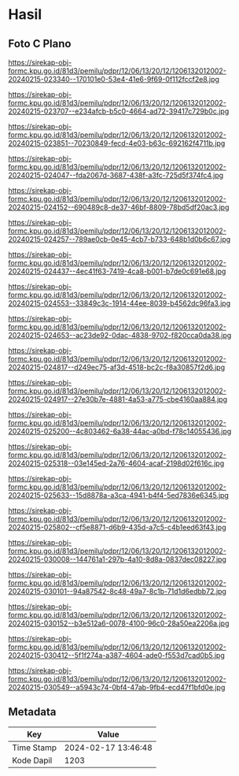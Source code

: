 # Hasil

## Foto C Plano

https://sirekap-obj-formc.kpu.go.id/81d3/pemilu/pdpr/12/06/13/20/12/1206132012002-20240215-023340--170101e0-53e4-41e6-9f69-0f112fccf2e8.jpg

https://sirekap-obj-formc.kpu.go.id/81d3/pemilu/pdpr/12/06/13/20/12/1206132012002-20240215-023707--e234afcb-b5c0-4664-ad72-39417c729b0c.jpg

https://sirekap-obj-formc.kpu.go.id/81d3/pemilu/pdpr/12/06/13/20/12/1206132012002-20240215-023851--70230849-fecd-4e03-b63c-692162f4711b.jpg

https://sirekap-obj-formc.kpu.go.id/81d3/pemilu/pdpr/12/06/13/20/12/1206132012002-20240215-024047--fda2067d-3687-438f-a3fc-725d5f374fc4.jpg

https://sirekap-obj-formc.kpu.go.id/81d3/pemilu/pdpr/12/06/13/20/12/1206132012002-20240215-024152--690489c8-de37-46bf-8809-78bd5df20ac3.jpg

https://sirekap-obj-formc.kpu.go.id/81d3/pemilu/pdpr/12/06/13/20/12/1206132012002-20240215-024257--789ae0cb-0e45-4cb7-b733-648b1d0b6c67.jpg

https://sirekap-obj-formc.kpu.go.id/81d3/pemilu/pdpr/12/06/13/20/12/1206132012002-20240215-024437--4ec41f63-7419-4ca8-b001-b7de0c691e68.jpg

https://sirekap-obj-formc.kpu.go.id/81d3/pemilu/pdpr/12/06/13/20/12/1206132012002-20240215-024553--33849c3c-1914-44ee-8039-b4562dc96fa3.jpg

https://sirekap-obj-formc.kpu.go.id/81d3/pemilu/pdpr/12/06/13/20/12/1206132012002-20240215-024653--ac23de92-0dac-4838-9702-f820cca0da38.jpg

https://sirekap-obj-formc.kpu.go.id/81d3/pemilu/pdpr/12/06/13/20/12/1206132012002-20240215-024817--d249ec75-af3d-4518-bc2c-f8a30857f2d6.jpg

https://sirekap-obj-formc.kpu.go.id/81d3/pemilu/pdpr/12/06/13/20/12/1206132012002-20240215-024917--27e30b7e-4881-4a53-a775-cbe4160aa884.jpg

https://sirekap-obj-formc.kpu.go.id/81d3/pemilu/pdpr/12/06/13/20/12/1206132012002-20240215-025200--4c803462-6a38-44ac-a0bd-f78c14055436.jpg

https://sirekap-obj-formc.kpu.go.id/81d3/pemilu/pdpr/12/06/13/20/12/1206132012002-20240215-025318--03e145ed-2a76-4604-acaf-2198d02f616c.jpg

https://sirekap-obj-formc.kpu.go.id/81d3/pemilu/pdpr/12/06/13/20/12/1206132012002-20240215-025633--15d8878a-a3ca-4941-b4f4-5ed7836e6345.jpg

https://sirekap-obj-formc.kpu.go.id/81d3/pemilu/pdpr/12/06/13/20/12/1206132012002-20240215-025802--cf5e8871-d6b9-435d-a7c5-c4b1eed63f43.jpg

https://sirekap-obj-formc.kpu.go.id/81d3/pemilu/pdpr/12/06/13/20/12/1206132012002-20240215-030008--144761a1-297b-4a10-8d8a-0837dec08227.jpg

https://sirekap-obj-formc.kpu.go.id/81d3/pemilu/pdpr/12/06/13/20/12/1206132012002-20240215-030101--94a87542-8c48-49a7-8c1b-71d1d6edbb72.jpg

https://sirekap-obj-formc.kpu.go.id/81d3/pemilu/pdpr/12/06/13/20/12/1206132012002-20240215-030152--b3e512a6-0078-4100-96c0-28a50ea2206a.jpg

https://sirekap-obj-formc.kpu.go.id/81d3/pemilu/pdpr/12/06/13/20/12/1206132012002-20240215-030412--5f1f274a-a387-4604-ade0-f553d7cad0b5.jpg

https://sirekap-obj-formc.kpu.go.id/81d3/pemilu/pdpr/12/06/13/20/12/1206132012002-20240215-030549--a5943c74-0bf4-47ab-9fb4-ecd47f1bfd0e.jpg


## Metadata

| Key        | Value               |
| ---------- | ------------------- |
| Time Stamp | 2024-02-17 13:46:48 |
| Kode Dapil | 1203                |




